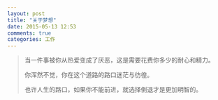 ```yaml
---
layout: post
title: "关于梦想"
date: 2015-05-13 12:53
comments: true
categories: 工作
---
```

> 当一件事被你从热爱变成了厌恶，这是需要花费你多少的耐心和精力。
> 
> 你浑然不觉，你在这个道路的路口迷茫与彷徨。
> 
> 也许人生的路口，如果你不能前进，就选择倒退才是更加明智的。
